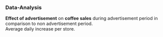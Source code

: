 ### Data-Analysis

**Effect of advertisement** on **coffee sales** during advertisement period in comparison to non advertisement period. <br/> Average daily increase per store.
